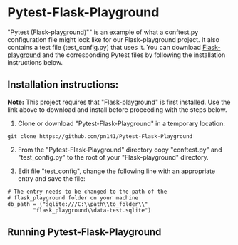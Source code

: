 # Pytest-Flask-Playground

"Pytest (Flask-playground)"" is an example of what a conftest.py configuration file might look like for our Flask-playground project. It also contains a test file (test_config.py) that uses it.
You can download [Flask-playground](https://github.com/pn141/Flask-playground) and the corresponding Pytest files by following the installation instructions below. 

## Installation instructions:
**Note:** This project requires that "Flask-playground" is first installed. Use the link above to download and install before proceeding with the steps below.

   1. Clone or download "Pytest-Flask-Playground" in a temporary location:

```git clone https://github.com/pn141/Pytest-Flask-Playground```

   2. From the "Pytest-Flask-Playground" directory copy "conftest.py" and "test_config.py" to the root of your "Flask-playground" directory.
   
   3. Edit file "test_config", change the following line with an appropriate entry and save the file:
   ```
   # The entry needs to be changed to the path of the
   # flask_playground folder on your machine
   db_path = ("sqlite:///C:\\path\\to_folder\\"
           "flask_playground\\data-test.sqlite")
   ```
 ## Running Pytest-Flask-Playground
